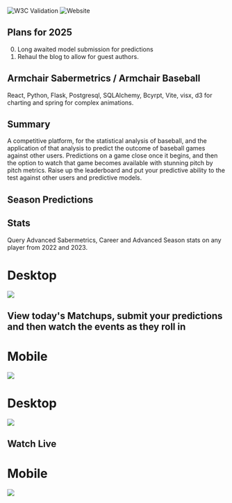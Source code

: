 ![W3C Validation](https://img.shields.io/w3c-validation/default?targetUrl=https%3A%2F%2Farmchairsaber.onrender.com%2F)
![Website](https://img.shields.io/website?url=https%3A%2F%2Farmchairsaber.onrender.com%2F)

## Plans for 2025
0. Long awaited model submission for predictions
1. Rehaul the blog to allow for guest authors. 

## Armchair Sabermetrics / Armchair Baseball 
React, Python, Flask, Postgresql, SQLAlchemy, Bcyrpt, Vite, visx, d3 for charting and spring for complex animations.  


## Summary
A competitive platform, for the statistical analysis of baseball, and the application of that analysis to predict the outcome of baseball games against other users. Predictions on a game close once it begins, and then the option to watch that game becomes available with stunning pitch by pitch metrics. Raise up the leaderboard and put your predictive ability to the test against other users and predictive models.  

## Season Predictions 

## Stats
Query Advanced Sabermetrics, Career and Advanced Season stats on any player from 2022 and 2023. 
# Desktop
![](https://github.com/FlushingBaseball/ArmChairSaber/blob/main/client/public/Images/Examples/playerCard.svg)

## View today's Matchups, submit your predictions and then watch the events as they roll in
# Mobile
![](https://github.com/FlushingBaseball/ArmChairSaber/blob/main/client/public/Images/Examples/TodaysGamesMobile.svg)
# Desktop
![](https://github.com/FlushingBaseball/ArmChairSaber/blob/main/client/public/Images/Examples/TodaysGames.svg)

## Watch Live
# Mobile
![](https://github.com/FlushingBaseball/ArmChairSaber/blob/main/client/public/Images/Examples/LiveGameMobile.svg)



